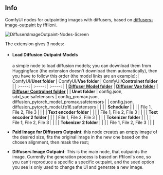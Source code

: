 ## Info
ComfyUI nodes for outpainting images with diffusers, based on [diffusers-image-outpaint](https://huggingface.co/spaces/fffiloni/diffusers-image-outpaint/tree/main) by fffiloni.

![DiffusersImageOutpaint-Nodes-Screen](https://github.com/user-attachments/assets/df6ee871-08ab-4e34-b47e-410673a026ed)

The extension gives 3 nodes:
- #### Load Diffusion Outpaint Models
  
  a simple node to load diffusion models; you can download them from Huggingface (the extension doesn't download them automatically), then you have to follow this order (the model links are an example):
  | 	ComfyUI/**Unet folder**	 | 	ComfyUI/**Vae folder**	 | 	ComfyUI/**Controlnet folder**	 |
  | 	:-----:	 | 	:-----:	 | 	:-----:	 |
  | 	**[Diffuser Model folder](https://huggingface.co/SG161222/RealVisXL_V5.0_Lightning/tree/main)**	| 	**[Diffuser Vae folder](https://huggingface.co/madebyollin/sdxl-vae-fp16-fix/tree/main)**	| 	**[Diffuser Controlnet folder](https://huggingface.co/xinsir/controlnet-union-sdxl-1.0/tree/main)**	 |
  | 	**Unet folder**	| 	config.json, sdxl_vae.safetensors	| 	config_promax.json, diffusion_pytorch_model_promax.safetensors	 |
  | 	config.json, diffusion_pytorch_model.fp16.safetensors	| | |
  | 	**Scheduler**	| | |
  | 	File 1, File 2, File 3	| | |
  | 	**Text encoder folder**	| | |
  | 	File 1, File 2, File 3	| | |
  | 	**Text encoder 2 folder**	| | |
  | 	File 1, File 2, File 3	| | |
  | 	**Tokenizer folder**	| | |
  | 	File 1, File 2, File 3	| | |
  | 	**Tokenizer 2 folder**	| | |
  | 	File 1, File 2, File 3	| | |

- ****Paid Image for Diffusers Outpaint****: this node creates an empty image of the desired size, fits the original image in the new one based on the chosen alignment, then mask the rest;
- ****Diffusers Image Outpaint****: This is the main node, that outpaints the image. Currently the generation process is based on fffiloni's one, so you can't reproduce a specific a specific outpaint, and the seed option you see is only used to change the UI and generate a new image.
